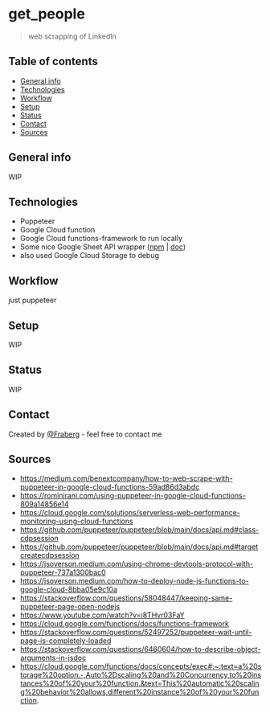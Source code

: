 # get_people
> web scrapping of LinkedIn

## Table of contents
* [General info](#general-info)
* [Technologies](#technologies)
* [Workflow](#workflow)
* [Setup](#setup)
* [Status](#status)
* [Contact](#contact)
* [Sources](#sources)

## General info
WIP

## Technologies
* Puppeteer
* Google Cloud function
* Google Cloud functions-framework to run locally
* Some nice Google Sheet API wrapper ([npm](https://www.npmjs.com/package/google-spreadsheet) | [doc](https://theoephraim.github.io/node-google-spreadsheet/#/))
* also used Google Cloud Storage to debug

## Workflow
just puppeteer

## Setup
WIP

## Status
WIP

## Contact
Created by [@Fraberg](https://github.com/Fraberg/) - feel free to contact me

## Sources
- https://medium.com/benextcompany/how-to-web-scrape-with-puppeteer-in-google-cloud-functions-59ad86d3abdc
- https://rominirani.com/using-puppeteer-in-google-cloud-functions-809a14856e14
- https://cloud.google.com/solutions/serverless-web-performance-monitoring-using-cloud-functions
- https://github.com/puppeteer/puppeteer/blob/main/docs/api.md#class-cdpsession
- https://github.com/puppeteer/puppeteer/blob/main/docs/api.md#targetcreatecdpsession
- https://jsoverson.medium.com/using-chrome-devtools-protocol-with-puppeteer-737a1300bac0
- https://jsoverson.medium.com/how-to-deploy-node-js-functions-to-google-cloud-8bba05e9c10a
- https://stackoverflow.com/questions/58048447/keeping-same-puppeteer-page-open-nodejs
- https://www.youtube.com/watch?v=i8THvr03FaY
- https://cloud.google.com/functions/docs/functions-framework
- https://stackoverflow.com/questions/52497252/puppeteer-wait-until-page-is-completely-loaded
- https://stackoverflow.com/questions/6460604/how-to-describe-object-arguments-in-jsdoc
- https://cloud.google.com/functions/docs/concepts/exec#:~:text=a%20storage%20option.-,Auto%2Dscaling%20and%20Concurrency,to%20instances%20of%20your%20function.&text=This%20automatic%20scaling%20behavior%20allows,different%20instance%20of%20your%20function.
